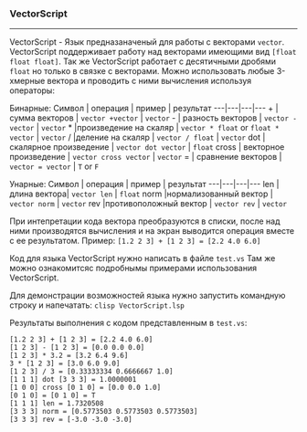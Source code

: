 ### VectorScript
---

VectorScript - Язык предназаначеный для работы с векторами `vector`.
VectorScript поддерживает работу над векторами имеющими вид `[float float float]`.
Так же VectorScript работает с десятичными дробями `float` но только в связке с векторами.
Можно использовать любые 3-хмерные вектора и проводить с ними вычисления используя операторы:

Бинарные:
Символ | операция | пример | результат
---|---|---|---
 \+  |сумма векторов | `vector +vector` | `vector`
 \- | разность векторов | `vector - vector` | `vector`
 \* |произведение на скаляр | `vector * float` or `float * vector` | `vector`
 \/ |деление на скаляр | `vector / float` | `vector`
 dot | скалярное произведение | `vector dot vector` | `float`
 cross | векторное произведение | `vector cross vector` | `vector`
 = | сравнение  векторов | `vector = vector` | `T` or `F`

Унарные:
Символ | операция | пример | результат
---|---|---|---
len  |длина вектора| `vector len` | `float`
norm  |нормализованный вектор | `vector norm` | `vector`
rev  |противоположный вектор | `vector rev` | `vector`

При интепретации кода вектора преобразуются в списки, после над ними производятся вычисления и на экран выводится операция вместе с ее результатом. Пример:
`[1.2 2 3] + [1 2 3] = [2.2 4.0 6.0]`

Код для языка VectorScript нужно написать в файле `test.vs`
Там же можно ознакомитсяс подробнымы примерами использования VectorScript.

Для демонстрации возможностей языка нужно запустить командную строку и напечатать:
`clisp VectorScript.lsp`

Результаты выполнения с кодом представленным в `test.vs`:
```
[1.2 2 3] + [1 2 3] = [2.2 4.0 6.0]
[1 2 3] - [1 2 3] = [0.0 0.0 0.0]
[1 2 3] * 3.2 = [3.2 6.4 9.6]
3 * [1 2 3] = [3.0 6.0 9.0]
[1 2 3] / 3 = [0.33333334 0.6666667 1.0]
[1 1 1] dot [3 3 3] = 1.0000001
[1 0 0] cross [0 1 0] = [0.0 0.0 1.0]
[0 1 0] = [0 1 0] = T
[1 1 1] len = 1.7320508
[3 3 3] norm = [0.5773503 0.5773503 0.5773503]
[3 3 3] rev = [-3.0 -3.0 -3.0]
```